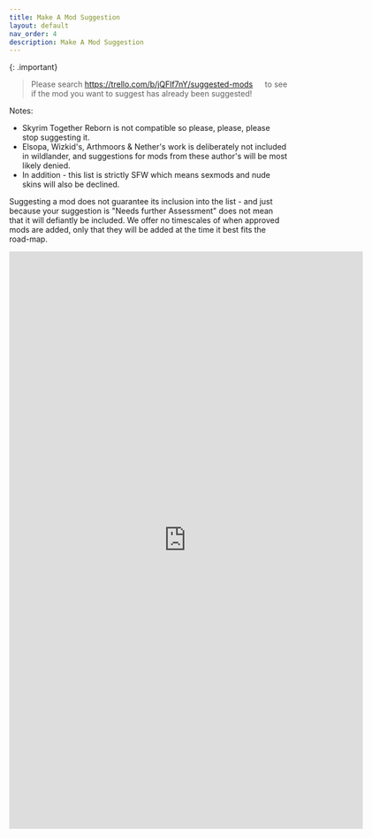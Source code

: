 ```yaml
---
title: Make A Mod Suggestion
layout: default
nav_order: 4
description: Make A Mod Suggestion
---
```


{: .important}
> Please search <a href="https://trello.com/b/jQFlf7nY/suggested-mods " target="_blank" rel="noopener noreferrer">https://trello.com/b/jQFlf7nY/suggested-mods  <svg viewBox="0 0 24 24" aria-labelledby="svg-external-link-title" width="1em" height="1em"><use xlink:href="#svg-external-link"></use></svg></a> to see if the mod you want to suggest has already been suggested!

Notes:
* Skyrim Together Reborn is not compatible so please, please, please stop suggesting it.
* Elsopa, Wizkid's,  Arthmoors & Nether's work is deliberately not included in wildlander, and suggestions for mods from these author's will be most likely denied.
* In addition - this list is strictly SFW which means sexmods and nude skins will also be declined.

Suggesting a mod does not guarantee its inclusion into the list - and just because your suggestion is "Needs further Assessment" does not mean that it will defiantly be included. We offer no timescales of when approved mods are added, only that they will be added at the time it best fits the road-map. 


<iframe src="https://docs.google.com/forms/d/e/1FAIpQLScnLUQqk_yhHXSLYr0Rhmx8IRgZQBH1VNadzr_2aj84scJyGw/viewform?embedded=true" width="640" height="1044" align="left" frameborder="0" marginheight="0" marginwidth="0"> Loading…</iframe>